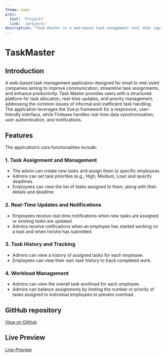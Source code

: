 ```yaml
---
theme: page
prev:
  text: 'Projects'
  link: '/projects'
description: "Task Master is a web-based task management tool that improves team communication, streamlines task assignments, and enhances productivity for small to mid-sized companies—built using Vue.js and Firebase."
---
```


# TaskMaster

## Introduction

 A web-based task 
management application designed for small to mid-sized companies aiming to improve 
communication, streamline task assignments, and enhance productivity. Task Master 
provides users with a structured platform for task allocation, real-time updates, and priority 
management, addressing the common issues of informal and inefficient task handling. The 
application leverages the Vue.js framework for a responsive, user-friendly interface, while 
Firebase handles real-time data synchronization, user authentication, and notifications. 
## Features

 The application’s core functionalities include:

### 1. Task Assignment and Management 
- The admin can create new tasks and assign them to specific employees. 
- Admins can set task priorities (e.g., High, Medium, Low) and specify deadlines. 
- Employees can view the list of tasks assigned to them, along with their details and 
deadline. 

### 2. Real-Time Updates and Notifications
- Employees receive real-time notifications when new tasks are assigned or existing 
tasks are updated. 
- Admins receive notifications when an employee has started working on a task and 
when he/she has submitted. 

### 3. Task History and Tracking 
- Admins can view a history of assigned tasks for each employee. 
- Employees can view their own task history to track completed work. 

### 4. Workload Management
- Admins can view the overall task workload for each employee.  
- Admins can balance assignments by limiting the number or priority of tasks 
assigned to individual employees to prevent overload.

## GitHub repository

[View on GitHub](https://github.com/whoispratik/TaskMaster)

## Live Preview
[Live-Preview](https:///pratiktaskmaster.netlify.app)